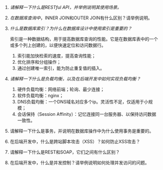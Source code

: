 1. *请解释一下什么是RESTful API，并举例说明其使用场景。*

2. *在数据库查询中*，INNER JOIN和OUTER JOIN有什么区别？请举例说明。

3. *什么是数据库索引？为什么在数据库设计中使用索引是重要的？*

   索引是一种数据结构，用于提高数据库查询的性能。它是在数据库表中的一个或多个列上创建的，以便快速定位和访问数据行。

   1. 索引能加快检索的速度，提高查询性能；
   2. 优化排序和分组操作；
   3. 通过创建唯一索引，能为防止重复值的插入。

4. *请解释一下什么是负载均衡，以及在后端开发中如何实现负载均衡？*

   1. 硬件负载均衡：网络前端；轮询、最少连接；
   2. 软件负载均衡：nginx；
   3. DNS负载均衡：一个DNS域名对应多个ip。灵活性不足，仅适用于小规模；
   4. 会话保持（Session Affinity）：记忆连接同一台服务器、以保持访问数据一致性。

5. 请解释一下什么是事务，并说明在数据库操作中为什么使用事务是重要的。

6. 在后端开发中，什么是跨站脚本攻击（XSS）？如何防止XSS攻击？

7. 请解释一下什么是REST和SOAP，它们之间有什么区别？

8. 在后端开发中，什么是并发控制？请举例说明如何处理并发访问的问题。